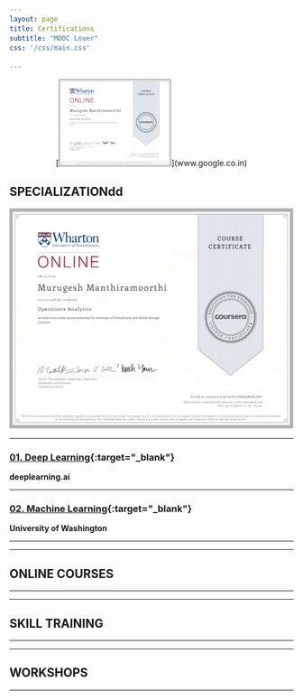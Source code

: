 ```yaml
---
layout: page
title: Certifications
subtitle: "MOOC Lover"
css: '/css/main.css'

---
```

<p align="center">
[<img src="/assets/img/certificates/cer1.jpg" width="200">](www.google.co.in)
</p>

## SPECIALIZATIONdd

![Wharton Online](/assets/img/certificates/cer1.jpg)

---
### [01. Deep Learning](https://www.coursera.org/account/accomplishments/specialization/R84YKF5GP6R7){:target="_blank"}
**deeplearning.ai**

---
### [02. Machine Learning](https://www.coursera.org/account/accomplishments/specialization/RSNHF85LSVVQ){:target="_blank"}
**University of Washington**


---

---
## ONLINE COURSES
---

---
## SKILL TRAINING

---

---
## WORKSHOPS
---
